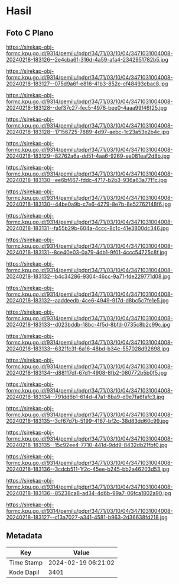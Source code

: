 # Hasil

## Foto C Plano

https://sirekap-obj-formc.kpu.go.id/9314/pemilu/pdpr/34/71/03/10/04/3471031004008-20240218-183126--2e4cba6f-316d-4a59-afa4-2342951782b5.jpg

https://sirekap-obj-formc.kpu.go.id/9314/pemilu/pdpr/34/71/03/10/04/3471031004008-20240218-183127--075d9a6f-e816-41b3-852c-cf48493cbac8.jpg

https://sirekap-obj-formc.kpu.go.id/9314/pemilu/pdpr/34/71/03/10/04/3471031004008-20240218-183128--def37c27-fec5-4978-bee0-4aaa99f46f25.jpg

https://sirekap-obj-formc.kpu.go.id/9314/pemilu/pdpr/34/71/03/10/04/3471031004008-20240218-183128--17156725-7889-4d97-aebc-1c23a53e2b4c.jpg

https://sirekap-obj-formc.kpu.go.id/9314/pemilu/pdpr/34/71/03/10/04/3471031004008-20240218-183129--82762a6a-dd51-4aa6-9269-ee081eaf2d8b.jpg

https://sirekap-obj-formc.kpu.go.id/9314/pemilu/pdpr/34/71/03/10/04/3471031004008-20240218-183130--ee6bf467-fddc-4717-b2b3-936a63a77f1c.jpg

https://sirekap-obj-formc.kpu.go.id/9314/pemilu/pdpr/34/71/03/10/04/3471031004008-20240218-183130--44be0a9b-c7e6-4279-8e7b-8e52762148f6.jpg

https://sirekap-obj-formc.kpu.go.id/9314/pemilu/pdpr/34/71/03/10/04/3471031004008-20240218-183131--fa55b29b-604a-4ccc-8c1c-41e3800dc346.jpg

https://sirekap-obj-formc.kpu.go.id/9314/pemilu/pdpr/34/71/03/10/04/3471031004008-20240218-183131--8ce40e03-0a79-4db1-9f01-4ccc54725c8f.jpg

https://sirekap-obj-formc.kpu.go.id/9314/pemilu/pdpr/34/71/03/10/04/3471031004008-20240218-183132--b4c34286-9304-46cc-9a71-fde229771d08.jpg

https://sirekap-obj-formc.kpu.go.id/9314/pemilu/pdpr/34/71/03/10/04/3471031004008-20240218-183132--aaddeedb-4ce6-4949-917d-d8bc5c7fe1e5.jpg

https://sirekap-obj-formc.kpu.go.id/9314/pemilu/pdpr/34/71/03/10/04/3471031004008-20240218-183133--d023bddb-18bc-4f5d-8bfd-0735c8b2c99c.jpg

https://sirekap-obj-formc.kpu.go.id/9314/pemilu/pdpr/34/71/03/10/04/3471031004008-20240218-183133--6321fc3f-6a16-48bd-b34e-557028d92698.jpg

https://sirekap-obj-formc.kpu.go.id/9314/pemilu/pdpr/34/71/03/10/04/3471031004008-20240218-183134--d88117df-67d1-4908-8fb2-080772b5b0f5.jpg

https://sirekap-obj-formc.kpu.go.id/9314/pemilu/pdpr/34/71/03/10/04/3471031004008-20240218-183134--791dd6b1-614d-47a1-8ba9-d9e7fa6fafc3.jpg

https://sirekap-obj-formc.kpu.go.id/9314/pemilu/pdpr/34/71/03/10/04/3471031004008-20240218-183135--3cf67d7b-5199-4167-bf2c-38d83dd60c99.jpg

https://sirekap-obj-formc.kpu.go.id/9314/pemilu/pdpr/34/71/03/10/04/3471031004008-20240218-183135--15c92ee4-7710-441d-9dd9-8432db21fbf0.jpg

https://sirekap-obj-formc.kpu.go.id/9314/pemilu/pdpr/34/71/03/10/04/3471031004008-20240218-183136--3cdcb511-1f2c-45ee-b245-bb2a46203d53.jpg

https://sirekap-obj-formc.kpu.go.id/9314/pemilu/pdpr/34/71/03/10/04/3471031004008-20240218-183136--85238ca8-ad34-4d6b-99a7-06fca1802a90.jpg

https://sirekap-obj-formc.kpu.go.id/9314/pemilu/pdpr/34/71/03/10/04/3471031004008-20240218-183127--c13a7027-a341-4581-b963-2d36638fd218.jpg


## Metadata

| Key        | Value               |
| ---------- | ------------------- |
| Time Stamp | 2024-02-19 06:21:02 |
| Kode Dapil | 3401                |



